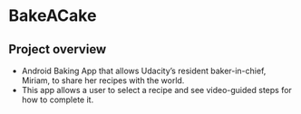 # BakeACake

## Project overview
- Android Baking App that allows Udacity’s resident baker-in-chief, Miriam, to share her recipes with the world. 
- This app allows a user to select a recipe and see video-guided steps for how to complete it.
